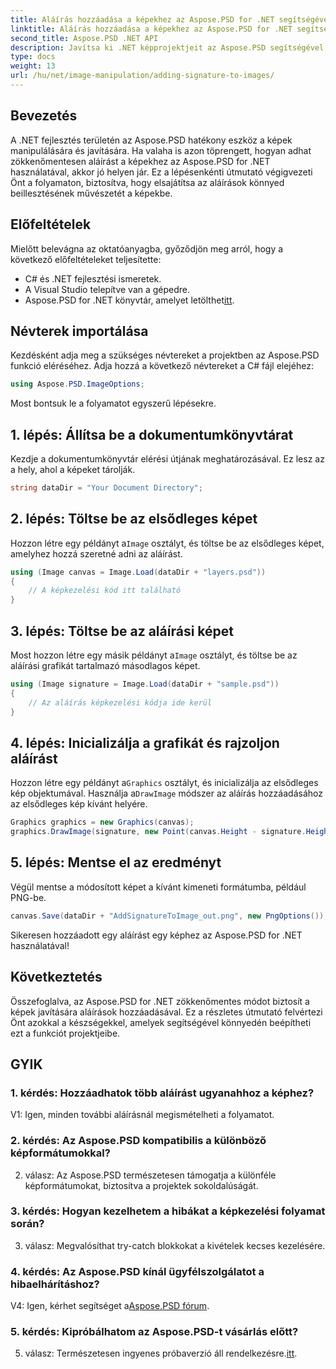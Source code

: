 ```yaml
---
title: Aláírás hozzáadása a képekhez az Aspose.PSD for .NET segítségével
linktitle: Aláírás hozzáadása a képekhez az Aspose.PSD for .NET segítségével
second_title: Aspose.PSD .NET API
description: Javítsa ki .NET képprojektjeit az Aspose.PSD segítségével. Ismerje meg, hogyan adhat hozzá aláírásokat zökkenőmentesen a lépésenkénti útmutatónk segítségével.
type: docs
weight: 13
url: /hu/net/image-manipulation/adding-signature-to-images/
---
```

## Bevezetés

A .NET fejlesztés területén az Aspose.PSD hatékony eszköz a képek manipulálására és javítására. Ha valaha is azon töprengett, hogyan adhat zökkenőmentesen aláírást a képekhez az Aspose.PSD for .NET használatával, akkor jó helyen jár. Ez a lépésenkénti útmutató végigvezeti Önt a folyamaton, biztosítva, hogy elsajátítsa az aláírások könnyed beillesztésének művészetét a képekbe.

## Előfeltételek

Mielőtt belevágna az oktatóanyagba, győződjön meg arról, hogy a következő előfeltételeket teljesítette:

- C# és .NET fejlesztési ismeretek.
- A Visual Studio telepítve van a gépedre.
-  Aspose.PSD for .NET könyvtár, amelyet letölthet[itt](https://releases.aspose.com/psd/net/).

## Névterek importálása

Kezdésként adja meg a szükséges névtereket a projektben az Aspose.PSD funkció eléréséhez. Adja hozzá a következő névtereket a C# fájl elejéhez:

```csharp
using Aspose.PSD.ImageOptions;
```

Most bontsuk le a folyamatot egyszerű lépésekre.

## 1. lépés: Állítsa be a dokumentumkönyvtárat

Kezdje a dokumentumkönyvtár elérési útjának meghatározásával. Ez lesz az a hely, ahol a képeket tárolják.

```csharp
string dataDir = "Your Document Directory";
```

## 2. lépés: Töltse be az elsődleges képet

 Hozzon létre egy példányt a`Image` osztályt, és töltse be az elsődleges képet, amelyhez hozzá szeretné adni az aláírást.

```csharp
using (Image canvas = Image.Load(dataDir + "layers.psd"))
{
    // A képkezelési kód itt található
}
```

## 3. lépés: Töltse be az aláírási képet

 Most hozzon létre egy másik példányt a`Image` osztályt, és töltse be az aláírási grafikát tartalmazó másodlagos képet.

```csharp
using (Image signature = Image.Load(dataDir + "sample.psd"))
{
    // Az aláírás képkezelési kódja ide kerül
}
```

## 4. lépés: Inicializálja a grafikát és rajzoljon aláírást

 Hozzon létre egy példányt a`Graphics` osztályt, és inicializálja az elsődleges kép objektumával. Használja a`DrawImage` módszer az aláírás hozzáadásához az elsődleges kép kívánt helyére.

```csharp
Graphics graphics = new Graphics(canvas);
graphics.DrawImage(signature, new Point(canvas.Height - signature.Height, canvas.Width - signature.Width));
```

## 5. lépés: Mentse el az eredményt

Végül mentse a módosított képet a kívánt kimeneti formátumba, például PNG-be.

```csharp
canvas.Save(dataDir + "AddSignatureToImage_out.png", new PngOptions());
```

Sikeresen hozzáadott egy aláírást egy képhez az Aspose.PSD for .NET használatával!

## Következtetés

Összefoglalva, az Aspose.PSD for .NET zökkenőmentes módot biztosít a képek javítására aláírások hozzáadásával. Ez a részletes útmutató felvértezi Önt azokkal a készségekkel, amelyek segítségével könnyedén beépítheti ezt a funkciót projektjeibe.

## GYIK

### 1. kérdés: Hozzáadhatok több aláírást ugyanahhoz a képhez?

V1: Igen, minden további aláírásnál megismételheti a folyamatot.

### 2. kérdés: Az Aspose.PSD kompatibilis a különböző képformátumokkal?

2. válasz: Az Aspose.PSD természetesen támogatja a különféle képformátumokat, biztosítva a projektek sokoldalúságát.

### 3. kérdés: Hogyan kezelhetem a hibákat a képkezelési folyamat során?

3. válasz: Megvalósíthat try-catch blokkokat a kivételek kecses kezelésére.

### 4. kérdés: Az Aspose.PSD kínál ügyfélszolgálatot a hibaelhárításhoz?

 V4: Igen, kérhet segítséget a[Aspose.PSD fórum](https://forum.aspose.com/c/psd/34).

### 5. kérdés: Kipróbálhatom az Aspose.PSD-t vásárlás előtt?

 5. válasz: Természetesen ingyenes próbaverzió áll rendelkezésre.[itt](https://releases.aspose.com/).